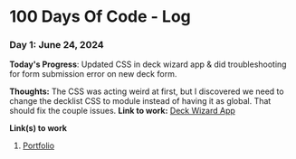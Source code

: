 # 100 Days Of Code - Log

### Day 1: June 24, 2024

**Today's Progress**: Updated CSS in deck wizard app & did troubleshooting for form submission error on new deck form.

**Thoughts:** The CSS was acting weird at first, but I discovered we need to change the decklist CSS to module instead of having it as global. That should fix the couple issues.
**Link to work:** [Deck Wizard App](https://github.com/Jabutler95/deck-wizard-front-end)


**Link(s) to work**
1. [Portfolio](https://www.llihwerd.netlify.app)
